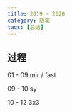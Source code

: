 ```yaml
---
title: 2019 ~ 2020
category: 随笔
tags: [总结]
---
```


## 过程

01 - 09 mir / fast

09 - 10 sy

10 - 12 3x3
